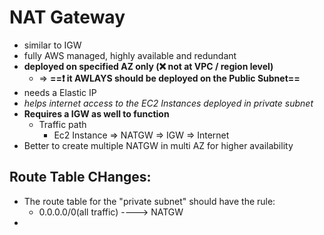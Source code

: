 

# NAT Gateway

- similar to IGW
- fully AWS managed, highly available and redundant
- **deployed on specified AZ only (❌ not at VPC / region level)**
	- => **==❗️ it AWLAYS should be deployed on the Public Subnet==**
- needs a Elastic IP
- *helps internet access to the EC2 Instances deployed in private subnet*
- **Requires a IGW as well to function**
	- Traffic path
		- Ec2 Instance => NATGW => IGW => Internet
- Better to create multiple NATGW in multi AZ for higher availability

## Route Table CHanges:

- The route table for the "private subnet" should have the rule:
	- 0.0.0.0/0(all traffic) ----> NATGW
- 